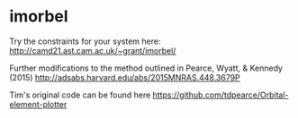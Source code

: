 # imorbel

Try the constraints for your system here:
http://camd21.ast.cam.ac.uk/~grant/imorbel/

Further modifications to the method outlined in Pearce, Wyatt, & Kennedy (2015)
http://adsabs.harvard.edu/abs/2015MNRAS.448.3679P

Tim's original code can be found here
https://github.com/tdpearce/Orbital-element-plotter
